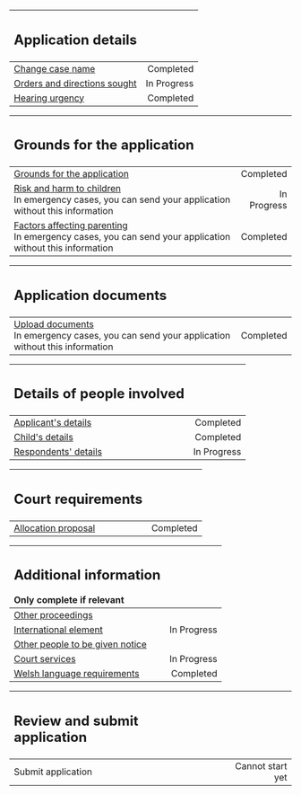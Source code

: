 <div class='width-50'>
<br/>


| <h2 class="govuk-heading-m govuk-!-margin-0">Application details</h2> | |
| :--- | ---: |
| <a href='/case/PUBLICLAW/CARE_SUPERVISION_EPO/1/trigger/changeCaseName'>Change case name</a> | <div class="govuk-!-display-block govuk-!-text-align-right"> <span class='govuk-tag govuk-tag--green'>Completed</span> </div> |
| <a href='/case/PUBLICLAW/CARE_SUPERVISION_EPO/1/trigger/ordersNeeded'>Orders and directions sought</a> | <div class="govuk-!-display-block govuk-!-text-align-right"> <span class='govuk-tag govuk-tag--blue'>In Progress</span> </div> |
| <a href='/case/PUBLICLAW/CARE_SUPERVISION_EPO/1/trigger/hearingNeeded'>Hearing urgency</a> | <div class="govuk-!-display-block govuk-!-text-align-right"> <span class='govuk-tag govuk-tag--green'>Completed</span> </div> |


| <h2 class="govuk-heading-m govuk-!-margin-0">Grounds for the application</h2> | |
| :--- | ---: |
| <a href='/case/PUBLICLAW/CARE_SUPERVISION_EPO/1/trigger/enterGrounds'>Grounds for the application</a> | <div class="govuk-!-display-block govuk-!-text-align-right"> <span class='govuk-tag govuk-tag--green'>Completed</span> </div> |
| <a href='/case/PUBLICLAW/CARE_SUPERVISION_EPO/1/trigger/enterRiskHarm'>Risk and harm to children</a> <div class='govuk-hint govuk-!-font-size-14'>In emergency cases, you can send your application without this information</div> | <div class="govuk-!-display-block govuk-!-text-align-right"> <span class='govuk-tag govuk-tag--blue'>In Progress</span> </div> |
| <a href='/case/PUBLICLAW/CARE_SUPERVISION_EPO/1/trigger/enterParentingFactors'>Factors affecting parenting</a> <div class='govuk-hint govuk-!-font-size-14'>In emergency cases, you can send your application without this information</div> | <div class="govuk-!-display-block govuk-!-text-align-right"> <span class='govuk-tag govuk-tag--green'>Completed</span> </div> |


| <h2 class="govuk-heading-m govuk-!-margin-0">Application documents</h2> | |
| :--- | ---: |
| <a href='/case/PUBLICLAW/CARE_SUPERVISION_EPO/1/trigger/uploadDocuments'>Upload documents</a> <div class='govuk-hint govuk-!-font-size-14'>In emergency cases, you can send your application without this information</div> | <div class="govuk-!-display-block govuk-!-text-align-right"> <span class='govuk-tag govuk-tag--green'>Completed</span> </div> |


| <h2 class="govuk-heading-m govuk-!-margin-0">Details of people involved</h2> | |
| :--- | ---: |
| <a href='/case/PUBLICLAW/CARE_SUPERVISION_EPO/1/trigger/enterLocalAuthority'>Applicant's details</a> | <div class="govuk-!-display-block govuk-!-text-align-right"> <span class='govuk-tag govuk-tag--green'>Completed</span> </div> |
| <a href='/case/PUBLICLAW/CARE_SUPERVISION_EPO/1/trigger/enterChildren'>Child's details</a> | <div class="govuk-!-display-block govuk-!-text-align-right"> <span class='govuk-tag govuk-tag--green'>Completed</span> </div> |
| <a href='/case/PUBLICLAW/CARE_SUPERVISION_EPO/1/trigger/enterRespondents'>Respondents' details</a> | <div class="govuk-!-display-block govuk-!-text-align-right"> <span class='govuk-tag govuk-tag--blue'>In Progress</span> </div> |


| <h2 class="govuk-heading-m govuk-!-margin-0">Court requirements</h2> | |
| :--- | ---: |
| <a href='/case/PUBLICLAW/CARE_SUPERVISION_EPO/1/trigger/otherProposal'>Allocation proposal</a> | <div class="govuk-!-display-block govuk-!-text-align-right"> <span class='govuk-tag govuk-tag--green'>Completed</span> </div> |


| <h2 class="govuk-heading-m govuk-!-margin-0">Additional information</h2> <div class='govuk-inset-text govuk-!-margin-0 govuk-!-font-size-16'>Only complete if relevant</div> | |
| :--- | ---: |
| <a href='/case/PUBLICLAW/CARE_SUPERVISION_EPO/1/trigger/otherProceedings'>Other proceedings</a> | <div class="govuk-!-display-block govuk-!-text-align-right"> </div> |
| <a href='/case/PUBLICLAW/CARE_SUPERVISION_EPO/1/trigger/enterInternationalElement'>International element</a> | <div class="govuk-!-display-block govuk-!-text-align-right"> <span class='govuk-tag govuk-tag--blue'>In Progress</span> </div> |
| <a href='/case/PUBLICLAW/CARE_SUPERVISION_EPO/1/trigger/enterOthers'>Other people to be given notice</a> | <div class="govuk-!-display-block govuk-!-text-align-right"> </div> |
| <a href='/case/PUBLICLAW/CARE_SUPERVISION_EPO/1/trigger/attendingHearing'>Court services</a> | <div class="govuk-!-display-block govuk-!-text-align-right"> <span class='govuk-tag govuk-tag--blue'>In Progress</span> </div> |
| <a href='/case/PUBLICLAW/CARE_SUPERVISION_EPO/1/trigger/languageSelection'>Welsh language requirements</a> | <div class="govuk-!-display-block govuk-!-text-align-right"> <span class='govuk-tag govuk-tag--green'>Completed</span> </div> |


| <h2 class="govuk-heading-m govuk-!-margin-0">Review and submit application</h2> | |
| :--- | ---: |
| <a>Submit application</a> | <div class="govuk-!-display-block govuk-!-text-align-right"> <span class='govuk-tag govuk-tag--grey'>Cannot start yet</span> </div> |

</div>